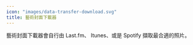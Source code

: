 ```yaml
---
icon: "images/data-transfer-download.svg"
title: 藝術封面下載器
---
```

藝術封面下載器會自行由 Last.fm、 Itunes、或是 Spotify 擷取最合適的照片。
